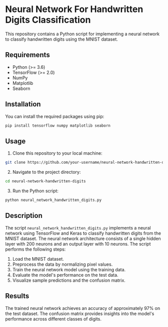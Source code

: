 # Neural Network For Handwritten Digits Classification

This repository contains a Python script for implementing a neural network to classify handwritten digits using the MNIST dataset.

## Requirements
- Python (>= 3.6)
- TensorFlow (>= 2.0)
- NumPy
- Matplotlib
- Seaborn

## Installation
You can install the required packages using pip:

```bash
pip install tensorflow numpy matplotlib seaborn
```

## Usage
1. Clone this repository to your local machine:

```bash
git clone https://github.com/your-username/neural-network-handwritten-digits.git
```

2. Navigate to the project directory:

```bash
cd neural-network-handwritten-digits
```

3. Run the Python script:

```bash
python neural_network_handwritten_digits.py
```

## Description
The script `neural_network_handwritten_digits.py` implements a neural network using TensorFlow and Keras to classify handwritten digits from the MNIST dataset. The neural network architecture consists of a single hidden layer with 200 neurons and an output layer with 10 neurons. The script performs the following steps:

1. Load the MNIST dataset.
2. Preprocess the data by normalizing pixel values.
3. Train the neural network model using the training data.
4. Evaluate the model's performance on the test data.
5. Visualize sample predictions and the confusion matrix.

## Results
The trained neural network achieves an accuracy of approximately 97% on the test dataset. The confusion matrix provides insights into the model's performance across different classes of digits.



